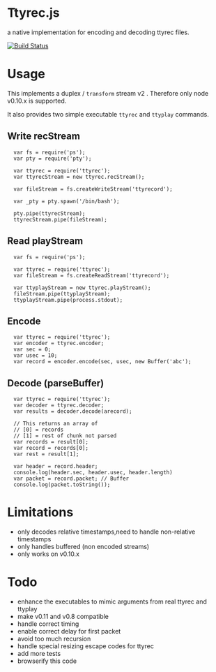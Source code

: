 # Ttyrec.js

a native implementation for encoding and decoding ttyrec files.

[![Build Status](https://travis-ci.org/jedi4ever/ttyrec.js.png)](https://travis-ci.org/jedi4ever/ttyrec.js)

# Usage
This implements a duplex / `transform` stream v2 .  Therefore only node v0.10.x is supported.

It also provides two simple executable `ttyrec` and `ttyplay` commands.

## Write recStream
```
  var fs = require('ps');
  var pty = require('pty');

  var ttyrec = require('ttyrec');
  var ttyrecStream = new ttyrec.recStream();

  var fileStream = fs.createWriteStream('ttyrecord');

  var _pty = pty.spawn('/bin/bash');

  pty.pipe(ttyrecStream);
  ttyrecStream.pipe(fileStream);
```

## Read playStream
```
  var fs = require('ps');

  var ttyrec = require('ttyrec');
  var fileStream = fs.createReadStream('ttyrecord');

  var ttyplayStream = new ttyrec.playStream();
  fileStream.pipe(ttyplayStream);
  ttyplayStream.pipe(process.stdout);
```

## Encode
```
  var ttyrec = require('ttyrec');
  var encoder = ttyrec.encoder;
  var sec = 0;
  var usec = 10;
  var record = encoder.encode(sec, usec, new Buffer('abc');
```

## Decode (parseBuffer)
```
  var ttyrec = require('ttyrec');
  var decoder = ttyrec.decoder;
  var results = decoder.decode(arecord);

  // This returns an array of
  // [0] = records
  // [1] = rest of chunk not parsed
  var records = result[0];
  var record = records[0];
  var rest = result[1];

  var header = record.header;
  console.log(header.sec, header.usec, header.length)
  var packet = record.packet; // Buffer
  console.log(packet.toString());

```

# Limitations
- only decodes relative timestamps,need to handle non-relative timestamps
- only handles buffered (non encoded streams)
- only works on v0.10.x

# Todo
- enhance the executables to mimic arguments from real ttyrec and ttyplay
- make v0.11 and v0.8 compatible
- handle correct timing
- enable correct delay for first packet
- avoid too much recursion
- handle special resizing escape codes for ttyrec
- add more tests
- browserify this code
